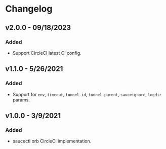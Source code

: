 # Changelog

## v2.0.0 - 09/18/2023
### Added
- Support CircleCI latest CI config.

## v1.1.0 - 5/26/2021
### Added
- Support for `env`, `timeout`, `tunnel-id`, `tunnel-parent`, `sauceignore`, `logdir` params.

## v1.0.0 - 3/9/2021
### Added
- saucectl orb CircleCI implementation.
